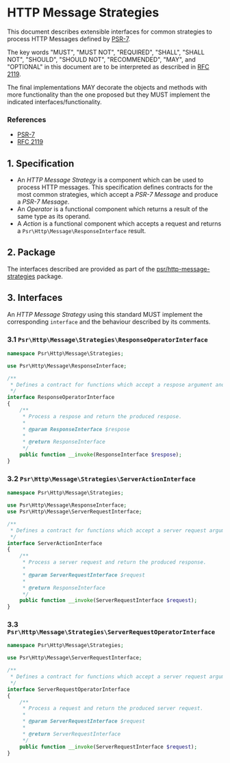 # HTTP Message Strategies

This document describes extensible interfaces for common strategies to process
HTTP Messages defined by [PSR-7](http://www.php-fig.org/psr/psr-7/).

The key words "MUST", "MUST NOT", "REQUIRED", "SHALL", "SHALL NOT", "SHOULD",
"SHOULD NOT", "RECOMMENDED", "MAY", and "OPTIONAL" in this document are to be
interpreted as described in [RFC 2119](http://tools.ietf.org/html/rfc2119).

The final implementations MAY decorate the objects and methods with more
functionality than the one proposed but they MUST implement the indicated
interfaces/functionality.

### References

- [PSR-7](http://www.php-fig.org/psr/psr-7/)
- [RFC 2119](http://tools.ietf.org/html/rfc2119)

## 1. Specification

* An _HTTP Message Strategy_ is a component which can be used to process HTTP messages.
This specification defines contracts for the most common strategies, which accept a _PSR-7 Message_ and produce a _PSR-7 Message_.
* An _Operator_ is a functional component which returns a result of the same type as its operand.
* A _Action_ is a functional component which accepts a request and returns a `Psr\Http\Message\ResponseInterface` result.

## 2. Package

The interfaces described are provided as part of the [psr/http-message-strategies](https://github.com/http-message-strategies-interop/http-message-strategies) package.

## 3. Interfaces

An _HTTP Message Strategy_ using this standard MUST implement the corresponding `interface` and the behaviour described by its comments.

### 3.1 `Psr\Http\Message\Strategies\ResponseOperatorInterface`

```php
namespace Psr\Http\Message\Strategies;

use Psr\Http\Message\ResponseInterface;

/**
 * Defines a contract for functions which accept a respose argument and produce a respose.
 */
interface ResponseOperatorInterface
{
    /**
     * Process a respose and return the produced respose.
     *
     * @param ResponseInterface $respose
     *
     * @return ResponseInterface
     */
    public function __invoke(ResponseInterface $respose);
}
```

### 3.2 `Psr\Http\Message\Strategies\ServerActionInterface`

```php
namespace Psr\Http\Message\Strategies;

use Psr\Http\Message\ResponseInterface;
use Psr\Http\Message\ServerRequestInterface;

/**
 * Defines a contract for functions which accept a server request argument and produce a respose.
 */
interface ServerActionInterface
{
    /**
     * Process a server request and return the produced response.
     *
     * @param ServerRequestInterface $request
     *
     * @return ResponseInterface
     */
    public function __invoke(ServerRequestInterface $request);
}
```

### 3.3 `Psr\Http\Message\Strategies\ServerRequestOperatorInterface`

```php
namespace Psr\Http\Message\Strategies;

use Psr\Http\Message\ServerRequestInterface;

/**
 * Defines a contract for functions which accept a server request argument and produce a server request.
 */
interface ServerRequestOperatorInterface
{
    /**
     * Process a request and return the produced server request.
     *
     * @param ServerRequestInterface $request
     *
     * @return ServerRequestInterface
     */
    public function __invoke(ServerRequestInterface $request);
}
```
